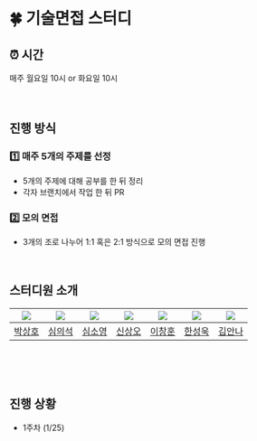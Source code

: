 # 🍀 기술면접 스터디
## ⏰ 시간
매주 월요일 10시 or 화요일 10시
<br />
<br />
<br />
## 진행 방식

### 1️⃣ 매주 5개의 주제를 선정
- 5개의 주제에 대해 공부를 한 뒤 정리
- 각자 브랜치에서 작업 한 뒤 PR
### 2️⃣ 모의 면접
- 3개의 조로 나누어 1:1 혹은 2:1 방식으로 모의 면접 진행

<br />

## 스터디원 소개

| <img src="https://avatars.githubusercontent.com/u/97100045?v=4"/> | <img src="https://avatars.githubusercontent.com/u/104304569?v=4"/> | <img src="https://avatars.githubusercontent.com/u/104320234?v=4"/> | <img src="https://avatars.githubusercontent.com/u/55952886?v=4"/> | <img src="https://avatars.githubusercontent.com/u/77476348?v=4"/> | <img src="https://avatars.githubusercontent.com/u/27681985?v=4"/> | <img src="https://avatars.githubusercontent.com/u"/> |
| :---------------------------------------------------------------: | :---------------------------------------------------------------: | :---------------------------------------------------------------: | :---------------------------------------------------------------: | :---------------------------------------------------------------: | :---------------------------------------------------------------: | :---------------------------------------------------------------: | 
| <a href="https://github.com/hopak-e">박상호</a> | <a href="https://github.com/shimeeuisuk">심의석</a> | <a href="https://github.com/so191925">심소영</a> | <a href="https://github.com/so0112">신상오</a> | <a href="https://github.com/anotheranotherhoon">이창훈</a> | <a href="https://github.com/StarryPro">한성욱</a> | <a href="https://github.com/kyunghee47">김안나</a> |

<br />
<br />
<br />

## 진행 상황
- 1주차 (1/25)
